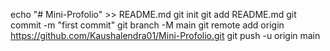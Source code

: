echo "# Mini-Profolio" >> README.md
git init
git add README.md
git commit -m "first commit"
git branch -M main
git remote add origin https://github.com/Kaushalendra01/Mini-Profolio.git
git push -u origin main
